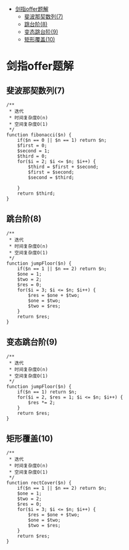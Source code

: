 * [剑指offer题解](#剑指offer题解)
  * [斐波那契数列(7)](#斐波那契数列7)
  * [跳台阶(8)](#跳台阶8)
  * [变态跳台阶(9)](#变态跳台阶9)
  * [矩形覆盖(10)](#矩形覆盖10)

# 剑指offer题解 #
## 斐波那契数列(7) ##
```
/**
 * 迭代
 * 时间复杂度O(n)
 * 空间复杂度O(1)
 */
function fibonacci($n) {
	if($n == 0 || $n == 1) return $n;
	$first = 0;
	$second = 1;
	$third = 0;
	for($i = 2; $i <= $n; $i++) {
		$third = $first + $second;
		$first = $second;
		$second = $third;
		
	}
	return $third;
}
```
## 跳台阶(8) ##
```
/**
 * 迭代
 * 时间复杂度O(n)
 * 空间复杂度O(1)
 */
function jumpFloor($n) {
	if($n == 1 || $n == 2) return $n;
	$one = 1;
	$two = 2;
	$res = 0;
	for($i = 3; $i <= $n; $i++) {
		$res = $one + $two;
		$one = $two;
		$two = $res;
	}
	return $res;
}
```
## 变态跳台阶(9) ##
```
/**
 * 迭代
 * 时间复杂度O(n)
 * 空间复杂度O(1)
 */
function jumpFloor($n) {
	if($n == 1) return $n;
	for($i = 2, $res = 1; $i <= $n; $i++) {
		$res *= 2;
	}
	return $res;
}
```
## 矩形覆盖(10) ##
```
/**
 * 迭代
 * 时间复杂度O(n)
 * 空间复杂度O(1)
 */
function rectCover($n) {
	if($n == 1 || $n == 2) return $n;
	$one = 1;
	$two = 2;
	$res = 0;
	for($i = 3; $i <= $n; $i++) {
		$res = $one + $two;
		$one = $two;
		$two = $res;
	}
	return $res;
}
```
